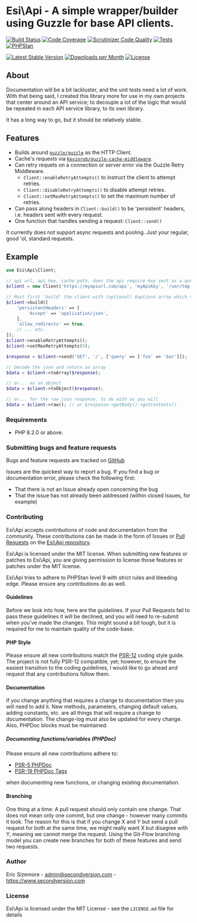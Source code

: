 Esi\Api - A simple wrapper/builder using Guzzle for base API clients.
=====================================================================

[![Build Status](https://scrutinizer-ci.com/g/ericsizemore/api/badges/build.png?b=master)](https://scrutinizer-ci.com/g/ericsizemore/api/build-status/master)
[![Code Coverage](https://scrutinizer-ci.com/g/ericsizemore/api/badges/coverage.png?b=master)](https://scrutinizer-ci.com/g/ericsizemore/api/?branch=master)
[![Scrutinizer Code Quality](https://scrutinizer-ci.com/g/ericsizemore/api/badges/quality-score.png?b=master)](https://scrutinizer-ci.com/g/ericsizemore/api/?branch=master)
[![Tests](https://github.com/ericsizemore/api/actions/workflows/tests.yml/badge.svg)](https://github.com/ericsizemore/api/actions/workflows/tests.yml)
[![PHPStan](https://github.com/ericsizemore/api/actions/workflows/main.yml/badge.svg)](https://github.com/ericsizemore/api/actions/workflows/main.yml)

[![Latest Stable Version](https://img.shields.io/packagist/v/esi/api.svg)](https://packagist.org/packages/esi/api)
[![Downloads per Month](https://img.shields.io/packagist/dm/esi/api.svg)](https://packagist.org/packages/esi/api)
[![License](https://img.shields.io/packagist/l/esi/api.svg)](https://packagist.org/packages/esi/api)


## About

Documentation will be a bit lackluster, and the unit tests need a lot of work. With that being said, I created this library more for use in my own projects that center around an API service; to decouple a lot of the logic that would be repeated in each API service library, to its own library.

It has a long way to go, but it should be relatively stable.

## Features

* Builds around [`guzzle/guzzle`](https://github.com/guzzle/guzzle) as the HTTP Client.
* Cache's requests via [`Kevinrob/guzzle-cache-middleware`](https://github.com/Kevinrob/guzzle-cache-middleware).
* Can retry requets on a connection or server error via the Guzzle Retry Middleware.
  * `Client::enableRetryAttempts()` to instruct the client to attempt retries.
  * `Client::disableRetryAttempts()` to disable attempt retries.
  * `Client::setMaxRetryAttempts()` to set the maximum number of retries.
* Can pass along headers in `Client::build()` to be 'persistent' headers, i.e. headers sent with every request.
* One function that handles sending a request: `Client::send()`

It currently does not support async requests and pooling. Just your regular, good 'ol, standard requests.

## Example
```php
use Esi\Api\Client;

// api url, api key, cache path, does the api require key sent as a query arg, the name of the query arg
$client = new Client('https://myapiurl.com/api', 'myApiKey', '/var/tmp', true, 'api_key');

// Must first 'build' the client with (optional) $options array which can include any valid Guzzle option.
$client->build([
    'persistentHeaders' => [
        'Accept' => 'application/json',
    ],
    'allow_redirects' => true,
    // ... etc.
]);
$client->enableRetryAttempts();
$client->setMaxRetryAttempts(5);

$response = $client->send('GET', '/', ['query' => ['foo' => 'bar']]);

// Decode the json and return as array
$data = $client->toArray($response);

// or... as an object
$data = $client->toObject($response);

// or... for the raw json response, to do with as you will
$data = $client->raw(); // or $response->getBody()->getContents()

```

### Requirements

- PHP 8.2.0 or above.

### Submitting bugs and feature requests

Bugs and feature requests are tracked on [GitHub](https://github.com/ericsizemore/api/issues)

Issues are the quickest way to report a bug. If you find a bug or documentation error, please check the following first:

* That there is not an Issue already open concerning the bug
* That the issue has not already been addressed (within closed Issues, for example)

### Contributing

Esi\Api accepts contributions of code and documentation from the community. 
These contributions can be made in the form of Issues or [Pull Requests](http://help.github.com/send-pull-requests/) on the [Esi\Api repository](https://github.com/ericsizemore/api).

Esi\Api is licensed under the MIT license. When submitting new features or patches to Esi\Api, you are giving permission to license those features or patches under the MIT license.

Esi\Api tries to adhere to PHPStan level 9 with strict rules and bleeding edge. Please ensure any contributions do as well.

#### Guidelines

Before we look into how, here are the guidelines. If your Pull Requests fail to pass these guidelines it will be declined, and you will need to re-submit when you’ve made the changes. This might sound a bit tough, but it is required for me to maintain quality of the code-base.

#### PHP Style

Please ensure all new contributions match the [PSR-12](https://www.php-fig.org/psr/psr-12/) coding style guide. The project is not fully PSR-12 compatible, yet; however, to ensure the easiest transition to the coding guidelines, I would like to go ahead and request that any contributions follow them.

#### Documentation

If you change anything that requires a change to documentation then you will need to add it. New methods, parameters, changing default values, adding constants, etc. are all things that will require a change to documentation. The change-log must also be updated for every change. Also, PHPDoc blocks must be maintained.

##### Documenting functions/variables (PHPDoc)

Please ensure all new contributions adhere to:
  * [PSR-5 PHPDoc](https://github.com/php-fig/fig-standards/blob/master/proposed/phpdoc.md)
  * [PSR-19 PHPDoc Tags](https://github.com/php-fig/fig-standards/blob/master/proposed/phpdoc-tags.md)

when documenting new functions, or changing existing documentation.

#### Branching

One thing at a time: A pull request should only contain one change. That does not mean only one commit, but one change - however many commits it took. The reason for this is that if you change X and Y but send a pull request for both at the same time, we might really want X but disagree with Y, meaning we cannot merge the request. Using the Git-Flow branching model you can create new branches for both of these features and send two requests.

### Author

Eric Sizemore - <admin@secondversion.com> - <https://www.secondversion.com>

### License

Esi\Api is licensed under the MIT License - see the `LICENSE.md` file for details
